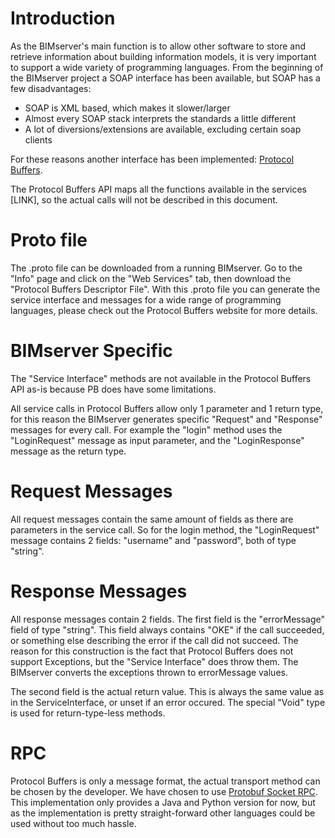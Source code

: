 # Introduction

As the BIMserver's main function is to allow other software to store and retrieve information about building information models, it is very important to support a wide variety of programming languages. From the beginning of the BIMserver project a SOAP interface has been available, but SOAP has a few disadvantages:
  * SOAP is XML based, which makes it slower/larger
  * Almost every SOAP stack interprets the standards a little different
  * A lot of diversions/extensions are available, excluding certain soap clients

For these reasons another interface has been implemented: [Protocol Buffers](http://code.google.com/p/protobuf/).

The Protocol Buffers API maps all the functions available in the services [LINK], so the actual calls will not be described in this document.

# Proto file

The .proto file can be downloaded from a running BIMserver. Go to the "Info" page and click on the "Web Services" tab, then download the "Protocol Buffers Descriptor File". With this .proto file you can generate the service interface and messages for a wide range of programming languages, please check out the Protocol Buffers website for more details.

# BIMserver Specific

The "Service Interface" methods are not available in the Protocol Buffers API as-is because PB does have some limitations.

All service calls in Protocol Buffers allow only 1 parameter and 1 return type, for this reason the BIMserver generates specific "Request" and "Response" messages for every call. For example the "login" method uses the "LoginRequest" message as input parameter, and the "LoginResponse" message as the return type.

# Request Messages

All request messages contain the same amount of fields as there are parameters in the service call. So for the login method, the "LoginRequest" message contains 2 fields: "username" and "password", both of type "string".

# Response Messages

All response messages contain 2 fields. The first field is the "errorMessage" field of type "string". This field always contains "OKE" if the call succeeded, or something else describing the error if the call did not succeed. The reason for this construction is the fact that Protocol Buffers does not support Exceptions, but the "Service Interface" does throw them. The BIMserver converts the exceptions thrown to errorMessage values.

The second field is the actual return value. This is always the same value as in the ServiceInterface, or unset if an error occured. The special "Void" type is used for return-type-less methods.

# RPC

Protocol Buffers is only a message format, the actual transport method can be chosen by the developer. We have chosen to use [Protobuf Socket RPC](http://code.google.com/p/protobuf-socket-rpc/). This implementation only provides a Java and Python version for now, but as the implementation is pretty straight-forward other languages could be used without too much hassle.